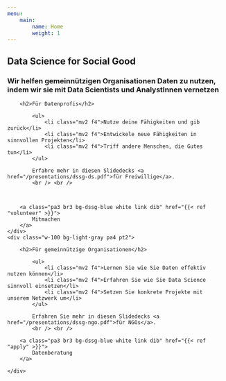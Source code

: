 ```yaml
---
menu:
    main:
        name: Home
        weight: 1
---
```

<div class="what-we-do w-100 bg-light-gray pa3">
    <h2 class="lh-title f-subheadline white pa1 pl2 pr2 bg-dssg-blue">
        Data Science for Social Good
    </h2>
    <h3 class="lh-copy measure f3 white pa2 bg-dssg-blue">
    Wir helfen gemeinnützigen Organisationen Daten zu nutzen, indem wir sie mit Data Scientists und AnalystInnen vernetzen
    </h3>
</div>

<div class="calls-to-action flex-ns">
    <div class="w-100 bg-white pa4 pt2">

        <h2>Für Datenprofis</h2>

            <ul>
                <li class="mv2 f4">Nutze deine Fähigkeiten und gib zurück</li>
                <li class="mv2 f4">Entwickele neue Fähigkeiten in sinnvollen Projekten</li>
                <li class="mv2 f4">Triff andere Menschen, die Gutes tun</li>
            </ul>

            Erfahre mehr in diesen Slidedecks <a href="/presentations/dssg-ds.pdf">für Freiwillige</a>.
            <br /> <br />



        <a class="pa3 br3 bg-dssg-blue white link dib" href="{{< ref "volunteer" >}}">
            Mitmachen
        </a>
    </div>
    <div class="w-100 bg-light-gray pa4 pt2">

        <h2>Für gemeinnützige Organisationen</h2>

            <ul>
                <li class="mv2 f4">Lernen Sie wie Sie Daten effektiv nutzen können</li>
                <li class="mv2 f4">Erfahren Sie wie Sie Data Science sinnvoll einsetzen</li>
                <li class="mv2 f4">Setzen Sie konkrete Projekte mit unserem Netzwerk um</li>
            </ul>

            Erfahren Sie mehr in diesen Slidedecks <a href="/presentations/dssg-ngo.pdf">für NGOs</a>.
            <br /> <br />

        <a class="pa3 br3 bg-dssg-blue white link dib" href="{{< ref "apply" >}}">
            Datenberatung
        </a>

    </div>
</div>
